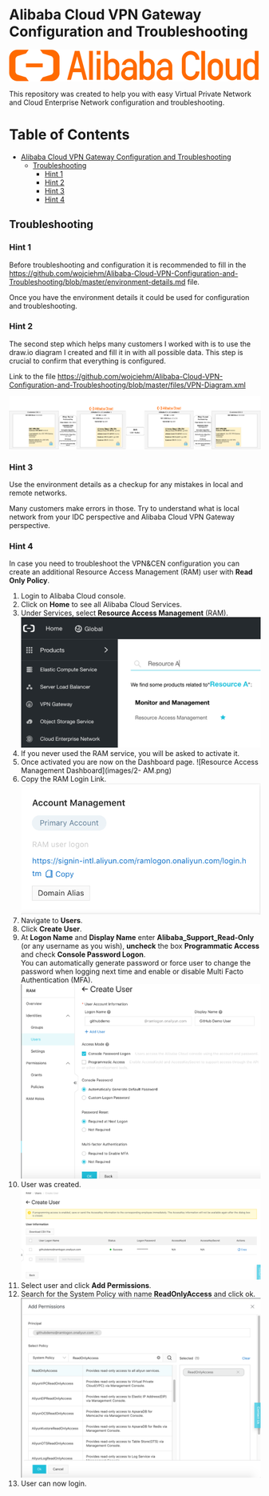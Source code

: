 # Alibaba Cloud VPN Gateway Configuration and Troubleshooting

![Alibaba Cloud Logo](images/AlibabaCloudLogo500px.png)

This repository was created to help you with easy Virtual Private Network and Cloud Enterprise Network configuration and troubleshooting.

Table of Contents
=================

   * [Alibaba Cloud VPN Gateway Configuration and Troubleshooting](#alibaba-cloud-vpn-gateway-configuration-and-troubleshooting)
      * [Troubleshooting](#troubleshooting)
         * [Hint 1](#hint-1)
         * [Hint 2](#hint-2)
         * [Hint 3](#hint-3)
         * [Hint 4](#hint-4)

## Troubleshooting

### Hint 1

Before troubleshooting and configuration it is recommended to fill in the https://github.com/wojciehm/Alibaba-Cloud-VPN-Configuration-and-Troubleshooting/blob/master/environment-details.md file.

Once you have the environment details it could be used for configuration and troubleshooting.

### Hint 2

The second step which helps many customers I worked with is to use the draw.io diagram I created and fill it in with all possible data. This step is crucial to confirm that everything is configured.

Link to the file https://github.com/wojciehm/Alibaba-Cloud-VPN-Configuration-and-Troubleshooting/blob/master/files/VPN-Diagram.xml

![Sample Diagram](images/VPNDiagram-sample.png)

### Hint 3

Use the environment details as a checkup for any mistakes in local and remote networks.

Many customers make errors in those. Try to understand what is local network from your IDC perspective and Alibaba Cloud VPN Gateway perspective.

### Hint 4

In case you need to troubleshoot the VPN&CEN configuration you can create an additional Resource Access Management (RAM) user with **Read Only Policy**.

1. Login to Alibaba Cloud console.
2. Click on **Home** to see all Alibaba Cloud Services.
3. Under Services, select **Resource Access Management** (RAM).
![Resource Access Management in the Console](images/1-RAM.png)
4. If you never used the RAM service, you will be asked to activate it.
5. Once activated you are now on the Dashboard page.
![Resource Access Management Dashboard](images/2- AM.png)
6. Copy the RAM Login Link.
![RAM User logon URL](images/3-RAM.png)
7. Navigate to **Users**.
8. Click **Create User**.
9. At **Logon Name** and **Display Name** enter **Alibaba_Support_Read-Only** (or any username as you wish), **uncheck** the box **Programmatic Access** and check **Console Password Logon**.<br/>
You can automatically generate password or force user to change the password when logging next time and enable or disable Multi Facto Authentication (MFA).
![RAM User Creation](images/4-RAM.png)
10. User was created.
![New user created](images/5-RAM.png)
11. Select user and click **Add Permissions**.
12. Search for the System Policy with name **ReadOnlyAccess** and click ok.
![Ready Only Access RAM Policy](images/6-RAM.png)
13. User can now login.
